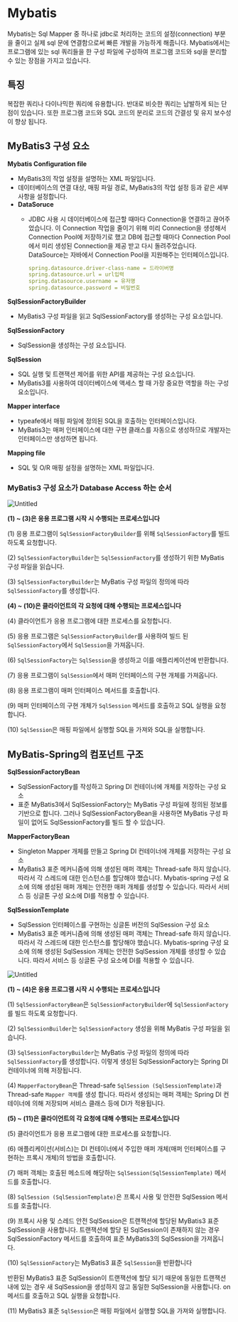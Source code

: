 # Mybatis

Mybatis는 Sql Mapper 중 하나로 jdbc로 처리하는 코드의 설정(connection) 부분을 줄이고 실제 sql 문에 연결함으로써 빠른 개발을 가능하게 해줍니다. Mybatis에서는 프로그램에 있는 sql 쿼리들을 한 구성 파일에 구성하여 프로그램 코드와 sql을 분리할 수 있는 장점을 가지고 있습니다. 

## 특징

복잡한 쿼리나 다이나믹한 쿼리에 유용합니다. 반대로 비슷한 쿼리는 남발하게 되는 단점이 있습니다. 또한 프로그램 코드와 SQL 코드의 분리로 코드의 간결성 및 유지 보수성이 향상 됩니다. 

## MyBatis3 구성 요소

**Mybatis Configuration file**

- MyBatis3의 작업 설정을 설명하는 XML 파일입니다.
- 데이터베이스의 연결 대상, 매핑 파일 경로, MyBatis3의 작업 설정 등과 같은 세부 사항을 설정합니다.
- **DataSoruce**
    - JDBC 사용 시 데이터베이스에 접근할 때마다 Connection을 연결하고 끊어주었습니다. 이 Connection 작업을 줄이기 위해 미리 Connection을 생성해서 Connection Pool에 저장하기로 했고 DB에 접근할 때마다 Connection Pool에서 미리 생성된 Connection을 제공 받고 다시 돌려주었습니다. 
    DataSource는 자바에서 Connection Pool을 지원해주는 인터페이스입니다.
        
        ```yaml
        spring.datasource.driver-class-name = 드라이버명
        spring.datasource.url = url입력
        spring.datasource.username = 유저명
        spring.datasource.password = 비밀번호
        ```
        

**SqlSessionFactoryBuilder**

- MyBatis3 구성 파일을 읽고 SqlSessionFactory를 생성하는 구성 요소입니다.

**SqlSessionFactory**

- SqlSession을 생성하는 구성 요소입니다.

**SqlSession**

- SQL 실행 및 트랜잭션 제어를 위한 API를 제공하는 구성 요소입니다.
- MyBatis3를 사용하여 데이터베이스에 액세스 할 때 가장 중요한 역할을 하는 구성 요소입니다.

**Mapper interface**

- typeafe에서 매핑 파일에 정의된 SQL을 호출하는 인터페이스입니다.
- MyBatis3는 매퍼 인터페이스에 대한 구현 클래스를 자동으로 생성하므로 개발자는 인터페이스만 생성하면 됩니다.

**Mapping file**

- SQL 및 O/R 매핑 설정을 설명하는 XML 파일입니다.

### MyBatis3 구성 요소가 Database Access 하는 순서

![Untitled](https://s3-us-west-2.amazonaws.com/secure.notion-static.com/617a6778-a444-4935-9322-3634fbb6fca8/Untitled.png)

**(1) ~ (3)은 응용 프로그램 시작 시 수행되는 프로세스입니다**

(1) 응용 프로그램이 `SqlSessionFactoryBuilder`를 위해 `SqlSessionFactory`를 빌드하도록 요청합니다.

(2) `SqlSessionFactoryBuilder`는 `SqlSessionFactory`를 생성하기 위한 MyBatis 구성 파일을 읽습니다.

(3) `SqlSessionFactoryBuilder`는 MyBatis 구성 파일의 정의에 따라 `SqlSessionFactory`를 생성합니다.

**(4) ~ (10)은 클라이언트의 각 요청에 대해 수행되는 프로세스입니다**

(4) 클라이언트가 응용 프로그램에 대한 프로세스를 요청합니다. 

(5) 응용 프로그램은 `SqlSessionFactoryBuilder`를 사용하여 빌드 된 `SqlSessionFactory`에서 `SqlSession`을 가져옵니다. 

(6) `SqlSessionFactory`는 `SqlSession`을 생성하고 이를 애플리케이션에 반환합니다. 

(7) 응용 프로그램이 `SqlSession`에서 매퍼 인터페이스의 구현 개체를 가져옵니다. 

(8) 응용 프로그램이 매퍼 인터페이스 메서드를 호출합니다. 

(9) 매퍼 인터페이스의 구현 개체가 `SqlSession`  메서드를 호출하고 SQL 실행을 요청합니다. 

(10) `SqlSession`은 매핑 파일에서 실행할 SQL을 가져와 SQL을 실행합니다. 

## MyBatis-Spring의 컴포넌트 구조

**SqlSessionFactoryBean**

- SqlSessionFactory를 작성하고 Spring DI 컨테이너에 개체를 저장하는 구성 요소
- 표준 MyBatis3에서 SqlSessionFactory는 MyBatis 구성 파일에 정의된 정보를 기반으로 합니다. 그러나 SqlSessionFactoryBean을 사용하면 MyBatis 구성 파일이 없어도 SqlSessionFactory를 빌드 할 수 있습니다.

**MapperFactoryBean**

- Singleton Mapper 개체를 만들고 Spring DI 컨테이너에 개체를 저장하는 구성 요소
- MyBatis3 표준 메커니즘에 의해 생성된 매퍼 객체는 Thread-safe 하지 않습니다. 따라서 각 스레드에 대한 인스턴스를 할당해야 했습니다. Mybatis-spring 구성 요소에 의해 생성된 매퍼 개체는 안전한 매퍼 개체를 생성할 수 있습니다. 따라서 서비스 등 싱글톤 구성 요소에 DI를 적용할 수 있습니다.

**SqlSessionTemplate**

- SqlSession 인터페이스를 구현하는 싱글톤 버전의 SqlSession 구성 요소
- MyBatis3 표준 메커니즘에 의해 생성된 매퍼 객체는 Thread-safe 하지 않습니다. 따라서 각 스레드에 대한 인스턴스를 할당해야 했습니다. Mybatis-spring 구성 요소에 의해 생성된 SqlSession 개체는 안전한 SqlSession 개체를 생성할 수 있습니다. 따라서 서비스 등 싱글톤 구성 요소에 DI를 적용할 수 있습니다.

 

![Untitled](https://s3-us-west-2.amazonaws.com/secure.notion-static.com/24529cb1-1a47-4cc0-a360-be6742afad9f/Untitled.png)

**(1) ~ (4)은 응용 프로그램 시작 시 수행되는 프로세스입니다**

(1) `SqlSessionFactoryBean`은 `SqlSessionFactoryBuilder`에 `SqlSessionFactory`를 빌드 하도록 요청합니다.

(2) `SqlSessionBuilder`는 `SqlSessionFactory` 생성을 위해 MyBatis 구성 파일을 읽습니다. 

(3) `SqlSessionFactoryBuilder`는 MyBatis 구성 파일의 정의에 따라 `SqlSessionFactory`를 생성합니다. 이렇게 생성된 SqlSessionFactory는 Spring DI 컨테이너에 의해 저장됩니다.

(4) `MapperFactoryBean`은 Thread-safe `SqlSession (SqlSessionTemplate)`과 Thread-safe `Mapper 객체`를 생성 합니다. 따라서 생성되는 매퍼 객체는 Spring DI 컨테이너에 의해 저장되며 서비스 클래스 등에 DI가 적용됩니다. 

**(5) ~ (11)은 클라이언트의 각 요청에 대해 수행되는 프로세스입니다**

(5) 클라이언트가 응용 프로그램에 대한 프로세스를 요청합니다.

(6) 애플리케이션(서비스)는 DI 컨테이너에서 주입한 매퍼 개체(매퍼 인터페이스를 구현하는 프록시 개체)의 방법을 호출합니다. 

(7) 매퍼 객체는 호출된 메소드에 해당하는 `SqlSession(SqlSessionTemplate)` 메서드를 호출합니다. 

(8) `SqlSession (SqlSessionTemplate)`은 프록시 사용 및 안전한 SqlSession 메서드를 호출합니다. 

(9) 프록시 사용 및 스레드 안전 SqlSession은 트랜잭션에 할당된 MyBatis3 표준 SqlSession을 사용합니다. 트랜잭션에 할당 된 SqlSession이 존재하지 않는 경우 SqlSessionFactory 메서드를 호출하여 표준 MyBatis3의 SqlSession을 가져옵니다. 

(10) `SqlSessionFactory`는 MyBatis3 표준 `SqlSession`을 반환합니다 

  반환된 MyBatis3 표준 SqlSession이 트랜잭션에 할당 되기 때문에 동일한 트랜잭션 내에 있는 경우 새 SqlSession을 생성하지 않고 동일한 SqlSession을 사용합니다. on 메서드를 호출하고 SQL 실행을 요청합니다. 

(11) MyBatis3 표준 `SqlSession`은 매핑 파일에서 실행할 SQL을 가져와 실행합니다.
